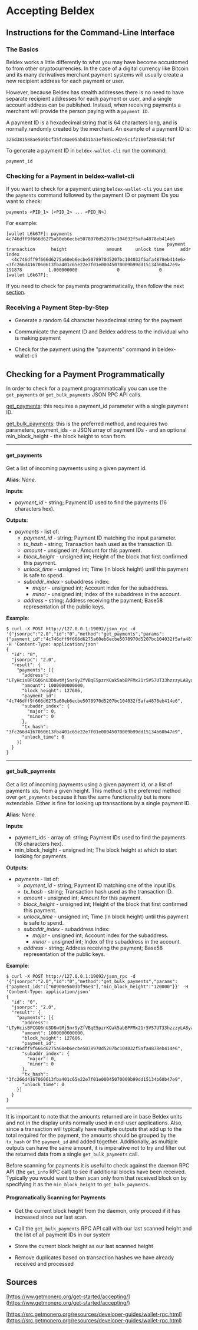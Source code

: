 # Accepting Beldex 
## Instructions for the Command-Line Interface
### The Basics
Beldex works a little differently to what you may have become accustomed to from other cryptocurrencies. In the case of a digital currency like Bitcoin and its many derivatives merchant payment systems will usually create a new recipient address for each payment or user.

However, because Beldex has stealth addresses there is no need to have separate recipient addresses for each payment or user, and a single account address can be published. Instead, when receiving payments a merchant will provide the person paying with a `payment ID`.

A payment ID is a hexadecimal string that is 64 characters long, and is normally randomly created by the merchant. An example of a payment ID is:

```
326d381588ae509bcf35fc8ae05abd31ba1ef885ced2e5c1f2180f28845d1f6f
```

To generate a payment ID in `beldex-wallet-cli` run the command:

```
payment_id
```

### Checking for a Payment in beldex-wallet-cli
If you want to check for a payment using `beldex-wallet-cli` you can use the `payments` command followed by the payment ID or payment IDs you want to check:
```
payments <PID_1> [<PID_2> ... <PID_N>]
```

For example:

```
[wallet L6k67F]: payments 4c746dff9f666d6275a60eb6ecbe5078970d5207bc104032f5afa4878eb414e6
                                                             payment                                                         transaction      height               amount     unlock time      addr index
  <4c746dff9f666d6275a60eb6ecbe5078970d5207bc104032f5afa4878eb414e6>  <3fc266d4167060613fba401c65e22e7f01e00045070009b99dd15134b60b47e9>      191878          1.000000000               0               0
[wallet L6k67F]:

```

If you need to check for payments programmatically, then follow the next [section](#checking-for-a-payment-programmatically).

### Receiving a Payment Step-by-Step

- Generate a random 64 character hexadecimal string for the payment

- Communicate the payment ID and Beldex address to the individual who is making payment

- Check for the payment using the "payments" command in beldex-wallet-cli

## Checking for a Payment Programmatically

In order to check for a payment programmatically you can use the `get_payments` or `get_bulk_payments` JSON RPC API calls.

[get_payments](#get_payments): this requires a payment_id parameter with a single payment ID.

[get_bulk_payments](#get_bulk_payments): this is the preferred method, and requires two parameters, payment_ids - a JSON array of payment IDs - and an optional min_block_height - the block height to scan from.

---

#### get_payments

Get a list of incoming payments using a given payment id.

**Alias**: *None.*

**Inputs**:

- *payment_id* - string; Payment ID used to find the payments (16 characters hex).

**Outputs**:

- *payments* - list of:
	- *payment_id* - string; Payment ID matching the input parameter.
	- *tx_hash* - string; Transaction hash used as the transaction ID.
	- *amount* - unsigned int; Amount for this payment.
	- *block_height* - unsigned int; Height of the block that first confirmed this payment.
	- *unlock_time* - unsigned int; Time (in block height) until this payment is safe to spend.
	- *subaddr_index* - subaddress index:
		- *major* - unsigned int; Account index for the subaddress.
		- *minor* - unsigned int; Index of the subaddress in the account.
	- *address* - string; Address receiving the payment; Base58 representation of the public keys.

**Example**:

```
$ curl -X POST http://127.0.0.1:19092/json_rpc -d '{"jsonrpc":"2.0","id":"0","method":"get_payments","params":{"payment_id":"4c746dff9f666d6275a60eb6ecbe5078970d5207bc104032f5afa4878eb414e6"}}' -H 'Content-Type: application/json'
{
  "id": "0",
  "jsonrpc": "2.0",
  "result": {
    "payments": [{
      "address": "LTyHcisBFCGQ6nU3D8wtMj5nr9yZfVBqE5pzrKQak5abBPFMx21r5V57UT33hzzzyLA8yaJFyrcj7iJwiQ8Z1zPeK1a7tpo",
      "amount": 1000000000000,
      "block_height": 127606,
      "payment_id": "4c746dff9f666d6275a60eb6ecbe5078970d5207bc104032f5afa4878eb414e6",
      "subaddr_index": {
        "major": 0,
        "minor": 0
      },
      "tx_hash": "3fc266d4167060613fba401c65e22e7f01e00045070009b99dd15134b60b47e9",
      "unlock_time": 0
    }]
  }
}
```

---
#### get_bulk_payments

Get a list of incoming payments using a given payment id, or a list of payments ids, from a given height. This method is the preferred method over `get_payments` because it has the same functionality but is more extendable. Either is fine for looking up transactions by a single payment ID.

**Alias**: *None.*

**Inputs**:

- payment_ids - array of: string; Payment IDs used to find the payments (16 characters hex).
- min_block_height - unsigned int; The block height at which to start looking for payments.

**Outputs**:

- *payments* - list of:
	- *payment_id* - string; Payment ID matching one of the input IDs.
	- *tx_hash* - string; Transaction hash used as the transaction ID.
	- *amount* - unsigned int; Amount for this payment.
	- *block_height* - unsigned int; Height of the block that first confirmed this payment.
	- *unlock_time* - unsigned int; Time (in block height) until this payment is safe to spend.
	- *subaddr_index* - subaddress index:
		- *major* - unsigned int; Account index for the subaddress.
		- *minor* - unsigned int; Index of the subaddress in the account.
	- *address* - string; Address receiving the payment; Base58 representation of the public keys.

**Example**:

```
$ curl -X POST http://127.0.0.1:19092/json_rpc -d '{"jsonrpc":"2.0","id":"0","method":"get_bulk_payments","params":{"payment_ids":["60900e5603bf96e3"],"min_block_height":"120000"}}' -H 'Content-Type: application/json'
{
  "id": "0",
  "jsonrpc": "2.0",
  "result": {
    "payments": [{
      "address": "LTyHcisBFCGQ6nU3D8wtMj5nr9yZfVBqE5pzrKQak5abBPFMx21r5V57UT33hzzzyLA8yaJFyrcj7iJwiQ8Z1zPeK1a7tpo",
      "amount": 1000000000000,
      "block_height": 127606,
      "payment_id": "4c746dff9f666d6275a60eb6ecbe5078970d5207bc104032f5afa4878eb414e6",
      "subaddr_index": {
        "major": 0,
        "minor": 0
      },
      "tx_hash": "3fc266d4167060613fba401c65e22e7f01e00045070009b99dd15134b60b47e9",
      "unlock_time": 0
    }]
  }
}
```
---

It is important to note that the amounts returned are in base Beldex units and not in the display units normally used in end-user applications. Also, since a transaction will typically have multiple outputs that add up to the total required for the payment, the amounts should be grouped by the `tx_hash` or the `payment_id` and added together. Additionally, as multiple outputs can have the same amount, it is imperative not to try and filter out the returned data from a single `get_bulk_payments` call.

Before scanning for payments it is useful to check against the daemon RPC API (the `get_info` RPC call) to see if additional blocks have been received. Typically you would want to then scan only from that received block on by specifying it as the `min_block_height` to `get_bulk_payments`.

#### Programatically Scanning for Payments

- Get the current block height from the daemon, only proceed if it has increased since our last scan.

- Call the `get_bulk_payments` RPC API call with our last scanned height and the list of all payment IDs in our system

- Store the current block height as our last scanned height

- Remove duplicates based on transaction hashes we have already received and processed

## Sources

[https://ww.getmonero.org/get-started/accepting/](https://ww.getmonero.org/get-started/accepting/)

[https://src.getmonero.org/resources/developer-guides/wallet-rpc.html](https://src.getmonero.org/resources/developer-guides/wallet-rpc.html)